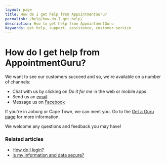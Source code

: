 ```yaml
---
layout: page
title: How do I get help from AppointmentGuru?
permalink: /help/how-do-I-get-help/
description: How to get help from AppointmentGuru
keywords: get help, support, assistance, customer service
---
```


# How do I get help from AppointmentGuru?

We want to see our customers succeed and so, we're available on a number of channels:

* Chat with us by clicking on *Do it for me* in the web or mobile apps.
* Send us an [email](mailto:support@appointmentguru.co)
* Message us on [Facebook](https://www.facebook.com/appointmentguru/)

If you're in Joburg or Cape Town, we can meet you. Go to the [Get a Guru page](/get-a-guru) for more information.

We welcome any questions and feedback you may have!

### Related articles

* [How do I login?](/help/how-do-I-login)
* [Is my information and data secure?](/help/is-my-data-secure)
